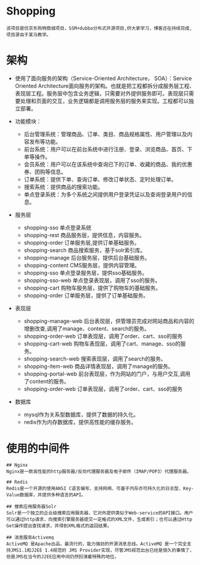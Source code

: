 # Shopping
`该项目是仿京东购物商城项目，SSM+dubbo分布式开源项目,供大家学习，博客还在持续完成,项目源自于某马教学。`

# 架构

- 使用了面向服务的架构（Service-Oriented Architecture， SOA）：Service Oriented Architecture面向服务的架构。也就是把工程都拆分成服务层工程、表现层工程。服务层中包含业务逻辑，只需要对外提供服务即可。表现层只需要处理和页面的交互，业务逻辑都是调用服务层的服务来实现。工程都可以独立部署。

- 功能模块： 
  - 后台管理系统：管理商品、订单、类目、商品规格属性、用户管理以及内容发布等功能。
  - 前台系统：用户可以在前台系统中进行注册、登录、浏览商品、首页、下单等操作。
  - 会员系统：用户可以在该系统中查询已下的订单、收藏的商品、我的优惠券、团购等信息。
  - 订单系统：提供下单、查询订单、修改订单状态、定时处理订单。
  - 搜索系统：提供商品的搜索功能。
  - 单点登录系统：为多个系统之间提供用户登录凭证以及查询登录用户的信息。

- 服务层
  - shopping-sso 单点登录系统
  - shopping-rest 商品服务层，提供信息，内容服务。
  - shopping-order 订单服务层,提供订单基础服务。
  - shopping-search 商品搜索服务，基于solr索引库。
  - shopping-manage 后台服务层，提供后台基础服务。
  - shopping-content CMS服务层，提供内容管理。
  - shopping-sso 单点登录服务层，提供sso基础服务。
  - shopping-sso-web 单点登录表现层，调用了sso的服务。
  - shopping-cart 购物车服务层，提供了购物车的基础服务。
  - shopping-order 订单服务层，提供了订单基础服务。
 
- 表现层
  - shopping-manage-web 后台表现层，供管理员完成对网站商品和内容的增删改查,调用了manage、content、search的服务。
  - shopping-order-web 订单表现层，调用了order、cart、sso的服务
  - shopping-cart-web 购物车表现层，调用了cart、manage、sso的服务。
  - shopping-search-web 搜索表现层，调用了search的服务。
  - shopping-item-web 商品详情表现层，调用了manage的服务。
  - shopping-portal-web 前台表现层，作为网站的门户，与用户交互,调用了content的服务。
  - shopping-order-web  订单表现层，调用了order、cart、sso的服务
  
- 数据库
    - mysql作为关系型数据库，提供了数据的持久化。
    - redis作为内存数据库，提供高性能的缓存服务。
    
 # 使用的中间件
 ```
## Nginx
Nginx是一款高性能的http服务器/反向代理服务器及电子邮件（IMAP/POP3）代理服务器。 

## Redis
Redis是一个开源的使用ANSI C语言编写、支持网络、可基于内存亦可持久化的日志型、Key-Value数据库，并提供多种语言的API。 

## 搜索应用服务器Solr
Solr是一个独立的企业级搜索应用服务器，它对外提供类似于Web-service的API接口。用户可以通过http请求，向搜索引擎服务器提交一定格式的XML文件，生成索引；也可以通过Http Get操作提出查找请求，并得到XML格式的返回结果。

## 消息服务Activemq
ActiveMQ 是Apache出品，最流行的，能力强劲的开源消息总线。ActiveMQ 是一个完全支持JMS1.1和J2EE 1.4规范的 JMS Provider实现，尽管JMS规范出台已经是很久的事情了，但是JMS在当今的J2EE应用中间仍然扮演着特殊的地位。
```
